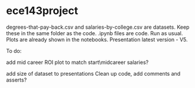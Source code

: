 # ece143project
degrees-that-pay-back.csv and salaries-by-college.csv are datasets. Keep these in the same folder as the code.
.ipynb files are code. Run as usual. Plots are already shown in the notebooks.
Presentation latest version - V5.

To do:

add mid career ROI plot to match start\midcareer salaries? 

add size of dataset to presentations
Clean up code, add comments and asserts?
